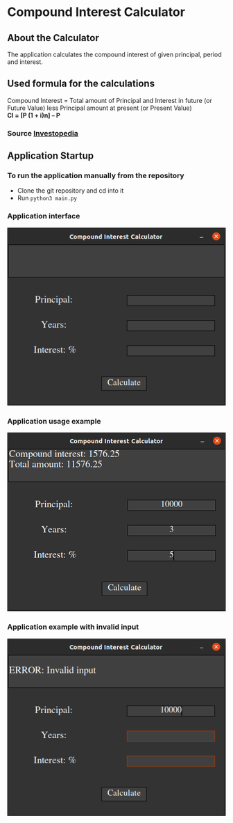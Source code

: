 # Compound Interest Calculator

## About the Calculator
The application calculates the compound interest of given principal, period and interest.

## Used formula for the calculations
Compound Interest = Total amount of Principal and Interest in future (or Future Value) less Principal amount at present (or Present Value)  
**CI = [P (1 + i)n] – P**  
### Source [Investopedia](https://www.investopedia.com/terms/c/compoundinterest.asp)

## Application Startup
### To run the application manually from the repository
- Clone the git repository and cd into it
- Run `python3 main.py`

### Application interface
![Interface](https://github.com/luntropy/compound-interest-calculator/blob/main/images/app_interface.png)

### Application usage example
![Usage example](https://github.com/luntropy/compound-interest-calculator/blob/main/images/app_usage_example.png)

### Application example with invalid input
![Invalid input example](https://github.com/luntropy/compound-interest-calculator/blob/main/images/app_error_example.png)
